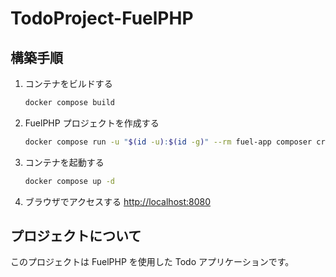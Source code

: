 # TodoProject-FuelPHP

## 構築手順

1. コンテナをビルドする

   ```bash
   docker compose build
   ```

2. FuelPHP プロジェクトを作成する

   ```bash
   docker compose run -u "$(id -u):$(id -g)" --rm fuel-app composer create-project fuel/fuel --prefer-dist .
   ```

3. コンテナを起動する

   ```bash
   docker compose up -d
   ```

4. ブラウザでアクセスする
   [http://localhost:8080](http://localhost:8080)

## プロジェクトについて

このプロジェクトは FuelPHP を使用した Todo アプリケーションです。
